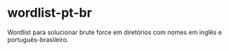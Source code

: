 # wordlist-pt-br
Wordlist para solucionar brute force em diretórios com nomes em inglês e português-brasileiro.
